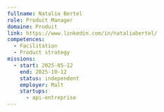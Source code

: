 ```yaml
---
fullname: Natalia Bertel
role: Product Manager
domaine: Produit
link: https://www.linkedin.com/in/nataliabertel/
competences:
  - Facilitation
  - Product strategy
missions:
  - start: 2025-05-12
    end: 2025-10-12
    status: independent
    employer: Malt
    startups:
      - api-entreprise
---
```

